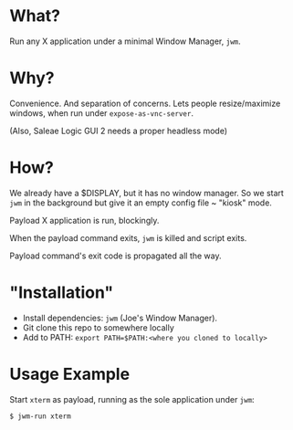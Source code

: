 # What?
Run any X application under a minimal Window Manager, `jwm`.


# Why?
Convenience. And separation of concerns.
Lets people resize/maximize windows, when run under `expose-as-vnc-server`.

(Also, Saleae Logic GUI 2 needs a proper headless mode)


# How?
We already have a $DISPLAY, but it has no window manager.
So we start `jwm` in the background but give it an empty config file ~ "kiosk" mode.

Payload X application is run, blockingly.

When the payload command exits, `jwm` is killed and script exits.

Payload command's exit code is propagated all the way.


# "Installation"
* Install dependencies: `jwm` (Joe's Window Manager).
* Git clone this repo to somewhere locally
* Add to PATH: `export PATH=$PATH:<where you cloned to locally>`


# Usage Example

Start `xterm` as payload, running as the sole application under `jwm`:
```
$ jwm-run xterm
```
